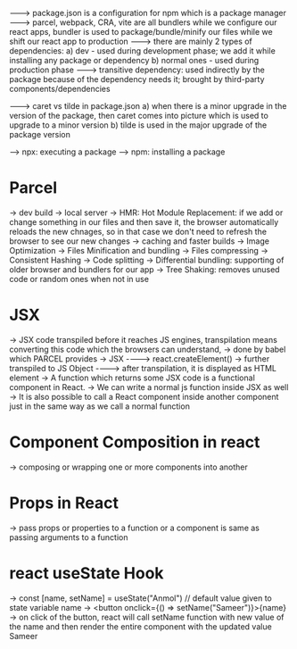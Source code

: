 ---> package.json is a configuration for npm which is a package manager
---> parcel, webpack, CRA, vite are all bundlers while we configure our react apps, bundler is used to package/bundle/minify our files while we shift our react app to production
---> there are mainly 2 types of dependencies: 
a) dev - used during development phase; we add it while installing any package or dependency
b) normal ones - used during production phase
---> transitive dependency: used indirectly by the package because of the dependency needs it; brought by third-party components/dependencies

--->  caret vs tilde in package.json
a) when there is a minor upgrade in the version of the package, then caret comes into picture which is used to upgrade to a minor version
b) tilde is used in the major upgrade of the package version

--> npx: executing a package
--> npm: installing a package

# Parcel 
-> dev build
-> local server
-> HMR: Hot Module Replacement: if we add or change something in our files and then save it, the browser automatically reloads the new chnages, so in that case we don't need to refresh the browser to see our new changes
-> caching and faster builds
-> Image Optimization
-> Files Minification and bundling
-> Files compressing
-> Consistent Hashing
-> Code splitting
-> Differential bundling: supporting of older browser and bundlers for our app
-> Tree Shaking: removes unused code or random ones when not in use

# JSX
-> JSX code transpiled before it reaches JS engines, transpilation means converting this code which the browsers can understand,
-> done by babel which PARCEL provides 
-> JSX ----> react.createElement() -> further transpiled to JS Object ----> after transpilation, it is displayed as HTML element
-> A function which returns some JSX code is a functional component in React.
-> We can write a normal js function inside JSX as well
-> It is also possible to call a React component inside another component just in the same way as we call a normal function


# Component Composition in react
-> composing or wrapping one or more components into another

# Props in React
-> pass props or properties to a function or a component is same as passing arguments to a function

# react useState Hook
-> const [name, setName] = useState("Anmol") // default value given to state variable name
-> <button onclick={() => setName("Sameer")}>{name}</button>
-> on click of the button, react will call setName function with new value of the name and then render the entire component with the updated value Sameer
